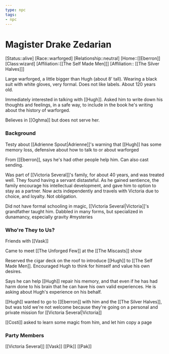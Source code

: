 ```yaml
---
type: npc
tags: 
- npc
---
```


# Magister Drake Zedarian
[Status::alive]
[Race::warforged]
[Relationship::neutral]
[Home::[[Eberron]]
[Class:wizard]
[Affiliation::[[The Self Made Men]]]
[Affiliation:: [[The Silver Halves]]]

Large warforged, a little bigger than Hugh (about 8’ tall). Wearing a black suit with white gloves, very formal. Does not like labels. About 120 years old.

Immediately interested in talking with [[Hugh]]. Asked him to write down his thoughts and feelings, in a safe way, to include in the book he's writing about the history of warforged. 

Believes in [[Oghma]] but does not serve her. 

### Background
Testy about [[Adrienne Spout|Adrienne]]'s warning that [[Hugh]] has some memory loss, defensive about how to talk to or about warforged

From [[Eberron]], says he's had other people help him. Can also cast sending. 

Was part of [[Victoria Several]]'s family, for about 40 years, and was treated well. They found having a servant distasteful. As he gained sentience, the family encourage his intellectual development, and gave him to option to stay as a partner. Now acts independently and travels with Victoria due to choice, and loyalty. Not obligation. 

Did not have formal schooling in magic, [[Victoria Several|Victoria]]'s grandfather taught him. Dabbled in many forms, but specialized in dunamancy, especially gravity #mysteries 

### Who're They to Us?
Friends with [[Vask]]

Came to meet [[The Unforged Few]] at the [[The Miscasts]] show

Reserved the cigar deck on the roof to introduce [[Hugh]] to [[The Self Made Men]]. Encouraged Hugh to think for himself and value his own desires. 

Says he can help [[Hugh]] repair his memory, and that even if he has had harm done to his brain that he can have his own valid experiences. He is asking about Hugh's experience on his behalf. 

[[Hugh]] wanted to go to [[Eberron]] with him and the [[The Silver Halves]], but was told we're not welcome because they're going on a personal and private mission for [[Victoria Several|Victoria]] 

[[Costi]] asked to learn some magic from him, and let him copy a page

### Party Members
[[Victoria Several]]
[[Vask]]
[[Pik]]
[[Pak]]
